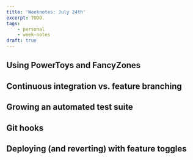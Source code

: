 ```yaml
---
title: 'Weeknotes: July 24th'
excerpt: TODO.
tags:
    - personal
    - week-notes
draft: true
---
```


## Using PowerToys and FancyZones

## Continuous integration vs. feature branching

## Growing an automated test suite

## Git hooks

## Deploying (and reverting) with feature toggles
